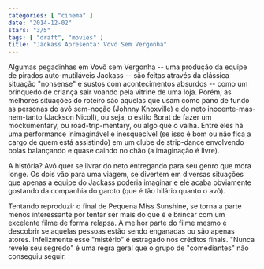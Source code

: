 ```yaml
---
categories: [ "cinema" ]
date: "2014-12-02"
stars: "3/5"
tags: [ "draft", "movies" ]
title: "Jackass Apresenta: Vovô Sem Vergonha"
---
```

Algumas pegadinhas em Vovô sem Vergonha -- uma produção da equipe de
pirados auto-mutiláveis Jackass -- são feitas através da clássica
situação "nonsense" e sustos com acontecimentos absurdos -- como um
brinquedo de criança sair voando pela vitrine de uma loja. Porém,
as melhores situações do roteiro são aquelas que usam como pano
de fundo as personas do avô sem-noção (Johnny Knoxville) e do neto
inocente-mas-nem-tanto (Jackson Nicoll), ou seja, o estilo Borat de fazer
um mockumentary, ou road-trip-mentary, ou algo que o valha. Entre eles há
uma performance inimaginável e inesquecível (se isso é bom ou não fica
a cargo de quem está assistindo) em um clube de strip-dance envolvendo
bolas balançando e quase caindo no chão (a imaginação é livre).

A história? Avô quer se livrar do neto entregando para seu genro
que mora longe. Os dois vão para uma viagem, se divertem em diversas
situações que apenas a equipe do Jackass poderia imaginar e ele acaba
obviamente gostando da companhia do garoto (que é tão hilário quanto
o avô).

Tentando reproduzir o final de Pequena Miss Sunshine, se torna a
parte menos interessante por tentar ser mais do que é e brincar com
um excelente filme de forma relapsa. A melhor parte do filme mesmo é
descobrir se aquelas pessoas estão sendo enganadas ou são apenas
atores. Infelizmente esse "mistério" é estragado nos créditos
finais. "Nunca revele seu segredo" é uma regra geral que o grupo de
"comediantes" não conseguiu seguir.
